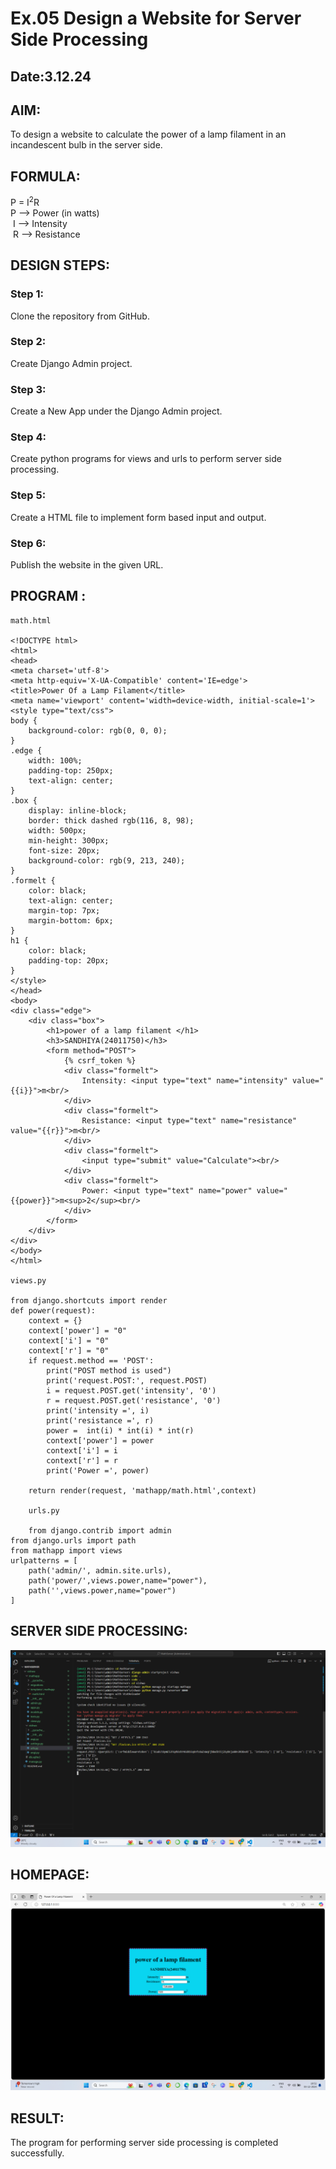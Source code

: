 # Ex.05 Design a Website for Server Side Processing
## Date:3.12.24

## AIM:
 To design a website to calculate the power of a lamp filament in an incandescent bulb in the server side. 


## FORMULA:
P = I<sup>2</sup>R
<br> P --> Power (in watts)
<br> I --> Intensity
<br> R --> Resistance

## DESIGN STEPS:

### Step 1:
Clone the repository from GitHub.

### Step 2:
Create Django Admin project.

### Step 3:
Create a New App under the Django Admin project.

### Step 4:
Create python programs for views and urls to perform server side processing.

### Step 5:
Create a HTML file to implement form based input and output.

### Step 6:
Publish the website in the given URL.

## PROGRAM :
```
math.html

<!DOCTYPE html>
<html>
<head>
<meta charset='utf-8'>
<meta http-equiv='X-UA-Compatible' content='IE=edge'>
<title>Power Of a Lamp Filament</title>
<meta name='viewport' content='width=device-width, initial-scale=1'>
<style type="text/css">
body {
    background-color: rgb(0, 0, 0);
}
.edge {
    width: 100%;
    padding-top: 250px;
    text-align: center;
}
.box {
    display: inline-block;
    border: thick dashed rgb(116, 8, 98);
    width: 500px;
    min-height: 300px;
    font-size: 20px;
    background-color: rgb(9, 213, 240);
}
.formelt {
    color: black;
    text-align: center;
    margin-top: 7px;
    margin-bottom: 6px;
}
h1 {
    color: black;
    padding-top: 20px;
}
</style>
</head>
<body>
<div class="edge">
    <div class="box">
        <h1>power of a lamp filament </h1>
        <h3>SANDHIYA(24011750)</h3>
        <form method="POST">
            {% csrf_token %}
            <div class="formelt">
                Intensity: <input type="text" name="intensity" value="{{i}}">m<br/>
            </div>
            <div class="formelt">
                Resistance: <input type="text" name="resistance" value="{{r}}">m<br/>
            </div>
            <div class="formelt">
                <input type="submit" value="Calculate"><br/>
            </div>
            <div class="formelt">
                Power: <input type="text" name="power" value="{{power}}">m<sup>2</sup><br/>
            </div>
        </form>
    </div>
</div>
</body>
</html>

views.py

from django.shortcuts import render
def power(request):
    context = {}
    context['power'] = "0"
    context['i'] = "0"
    context['r'] = "0"
    if request.method == 'POST':
        print("POST method is used")
        print('request.POST:', request.POST)
        i = request.POST.get('intensity', '0') 
        r = request.POST.get('resistance', '0') 
        print('intensity =', i)
        print('resistance =', r)
        power =  int(i) * int(i) * int(r)
        context['power'] = power
        context['i'] = i
        context['r'] = r
        print('Power =', power)
    
    return render(request, 'mathapp/math.html',context)

    urls.py

    from django.contrib import admin
from django.urls import path
from mathapp import views
urlpatterns = [
    path('admin/', admin.site.urls),
    path('power/',views.power,name="power"),
    path('',views.power,name="power")
]

```


## SERVER SIDE PROCESSING:
![alt text](<Screenshot 2024-12-03 195239-1.png>)


## HOMEPAGE:
![alt text](<Screenshot 2024-12-03 195205-1.png>)


## RESULT:
The program for performing server side processing is completed successfully.
